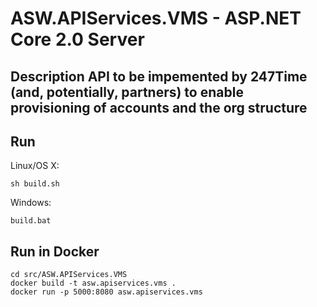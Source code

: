# ASW.APIServices.VMS - ASP.NET Core 2.0 Server

## Description  API to be impemented by 247Time (and, potentially, partners) to enable provisioning of accounts and the org structure 

## Run

Linux/OS X:

```
sh build.sh
```

Windows:

```
build.bat
```
## Run in Docker

```
cd src/ASW.APIServices.VMS
docker build -t asw.apiservices.vms .
docker run -p 5000:8080 asw.apiservices.vms
```

